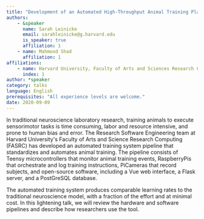 ```yaml
---
title: "Development of an Automated High-Throughput Animal Training Platform"
authors:
    - &speaker
      name: Sarah Leinicke
      email: sarahleinicke@g.harvard.edu
      is_speaker: true
      affiliation: 1
    - name: Mahmood Shad
      affiliation: 1
affiliations:
    - name: Harvard University, Faculty of Arts and Sciences Research Computing (FASRC), US
      index: 1
author: *speaker
category: talks
language: English
prerequisites: "All experience levels are welcome."
date: 2020-09-09
---
```

In traditional neuroscience laboratory research, training animals to execute sensorimotor tasks is time consuming, labor and resource intensive, and prone to human bias and error.  The Research Software Engineering team at Harvard University's Faculty of Arts and Science Research Computing (FASRC) has developed an automated training system pipeline that standardizes and automates animal training.  The pipeline consists of Teensy microcontrollers that monitor animal training events, RaspberryPis that orchestrate and log training instructions, PiCameras that record subjects, and open-source software, including a Vue web interface, a Flask server, and a PostGreSQL database.

The automated training system produces comparable learning rates to the traditional neuroscience model, with a fraction of the effort and at minimal cost.  In this lightening talk, we will review the hardware and software pipelines and describe how researchers use the tool.
